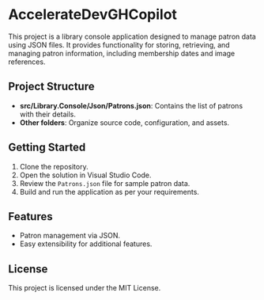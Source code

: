 # AccelerateDevGHCopilot

This project is a library console application designed to manage patron data using JSON files. It provides functionality for storing, retrieving, and managing patron information, including membership dates and image references.

## Project Structure

- **src/Library.Console/Json/Patrons.json**: Contains the list of patrons with their details.
- **Other folders**: Organize source code, configuration, and assets.

## Getting Started

1. Clone the repository.
2. Open the solution in Visual Studio Code.
3. Review the `Patrons.json` file for sample patron data.
4. Build and run the application as per your requirements.

## Features

- Patron management via JSON.
- Easy extensibility for additional features.

## License

This project is licensed under the MIT License.